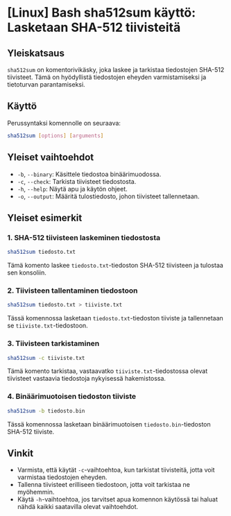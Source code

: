 # [Linux] Bash sha512sum käyttö: Lasketaan SHA-512 tiivisteitä

## Yleiskatsaus
`sha512sum` on komentorivikäsky, joka laskee ja tarkistaa tiedostojen SHA-512 tiivisteet. Tämä on hyödyllistä tiedostojen eheyden varmistamiseksi ja tietoturvan parantamiseksi.

## Käyttö
Perussyntaksi komennolle on seuraava:
```bash
sha512sum [options] [arguments]
```

## Yleiset vaihtoehdot
- `-b`, `--binary`: Käsittele tiedostoa binäärimuodossa.
- `-c`, `--check`: Tarkista tiivisteet tiedostosta.
- `-h`, `--help`: Näytä apu ja käytön ohjeet.
- `-o`, `--output`: Määritä tulostiedosto, johon tiivisteet tallennetaan.

## Yleiset esimerkit
### 1. SHA-512 tiivisteen laskeminen tiedostosta
```bash
sha512sum tiedosto.txt
```
Tämä komento laskee `tiedosto.txt`-tiedoston SHA-512 tiivisteen ja tulostaa sen konsoliin.

### 2. Tiivisteen tallentaminen tiedostoon
```bash
sha512sum tiedosto.txt > tiiviste.txt
```
Tässä komennossa lasketaan `tiedosto.txt`-tiedoston tiiviste ja tallennetaan se `tiiviste.txt`-tiedostoon.

### 3. Tiivisteen tarkistaminen
```bash
sha512sum -c tiiviste.txt
```
Tämä komento tarkistaa, vastaavatko `tiiviste.txt`-tiedostossa olevat tiivisteet vastaavia tiedostoja nykyisessä hakemistossa.

### 4. Binäärimuotoisen tiedoston tiiviste
```bash
sha512sum -b tiedosto.bin
```
Tässä komennossa lasketaan binäärimuotoisen `tiedosto.bin`-tiedoston SHA-512 tiiviste.

## Vinkit
- Varmista, että käytät `-c`-vaihtoehtoa, kun tarkistat tiivisteitä, jotta voit varmistaa tiedostojen eheyden.
- Tallenna tiivisteet erilliseen tiedostoon, jotta voit tarkistaa ne myöhemmin.
- Käytä `-h`-vaihtoehtoa, jos tarvitset apua komennon käytössä tai haluat nähdä kaikki saatavilla olevat vaihtoehdot.